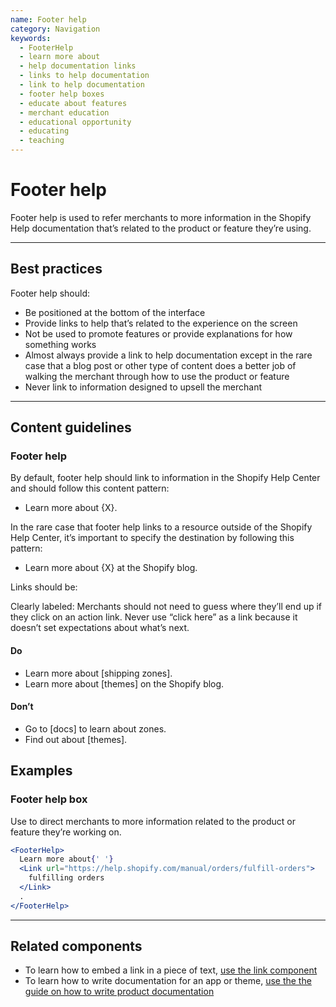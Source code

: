 ```yaml
---
name: Footer help
category: Navigation
keywords:
  - FooterHelp
  - learn more about
  - help documentation links
  - links to help documentation
  - link to help documentation
  - footer help boxes
  - educate about features
  - merchant education
  - educational opportunity
  - educating
  - teaching
---
```


# Footer help

Footer help is used to refer merchants to more information in the Shopify Help documentation that’s related to the product or feature they’re using.

---

## Best practices

Footer help should:

- Be positioned at the bottom of the interface
- Provide links to help that’s related to the experience on the screen
- Not be used to promote features or provide explanations for how something works
- Almost always provide a link to help documentation except in the rare case that a blog post or other type of content does a better job of walking the merchant through how to use the product or feature
- Never link to information designed to upsell the merchant

---

## Content guidelines

### Footer help

By default, footer help should link to information in the Shopify Help Center and should follow this content pattern:

- Learn more about {X}.

In the rare case that footer help links to a resource outside of the Shopify Help Center, it’s important to specify the destination by following this pattern:

- Learn more about {X} at the Shopify blog.

Links should be:

Clearly labeled: Merchants should not need to guess where they’ll end up if they click on an action link. Never use “click here” as a link because it doesn’t set expectations about what’s next.

<!-- usagelist -->

#### Do

- Learn more about [shipping zones].
- Learn more about [themes] on the Shopify blog.

#### Don’t

- Go to [docs] to learn about zones.
- Find out about [themes].

<!-- end -->

## Examples

### Footer help box

Use to direct merchants to more information related to the product or feature they’re working on.

```jsx
<FooterHelp>
  Learn more about{' '}
  <Link url="https://help.shopify.com/manual/orders/fulfill-orders">
    fulfilling orders
  </Link>
  .
</FooterHelp>
```

---

## Related components

- To learn how to embed a link in a piece of text, [use the link component](/components/link)
- To learn how to write documentation for an app or theme, [use the the guide on how to write product documentation](/content/help-documentation)
